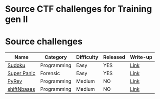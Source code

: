 # Source CTF challenges for Training gen II
  
  
  
# Source challenges
| Name | Category | Difficulty | Released | Write-up | 
| ---- | ---- | ---- | --- | --- |
| [Sudoku](/ctf/sudoku.cpp) | Programming | Easy | YES | [Link](https://github.com/ispclub/CTFwriteups/blob/main/generalTrainingGenII/readme.md#1-sudoku)
| [Super Panic](/ctf/panic.jpg) | Forensic | Easy | YES | [Link](https://github.com/ispclub/CTFwriteups/blob/main/generalTrainingGenII/readme.md#2-super-panic)
| [PyRev](/ctf/pyRev.py) | Programming | Medium | NO | [Link](https://github.com/ispclub/CTFwriteups/blob/main/generalTrainingGenII/readme.md#3-pyrev)
| [shiftNbases](/ctf/shiftNbases.txt) | Programming | Medium | NO | [Link](https://github.com/ispclub/CTFwriteups/blob/main/generalTrainingGenII/readme.md#4-shiftnbase)
  
  
  
